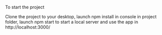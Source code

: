 To start the project

Clone the project to your desktop, launch npm install in console in project folder, launch npm start to start a local server and use the app in http://localhost:3000/
